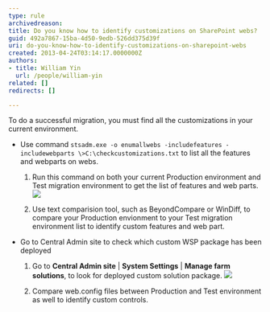 ```yaml
---
type: rule
archivedreason: 
title: Do you know how to identify customizations on SharePoint webs?
guid: 492a7867-15ba-4d50-9edb-526dd375d39f
uri: do-you-know-how-to-identify-customizations-on-sharepoint-webs
created: 2013-04-24T03:14:17.0000000Z
authors:
- title: William Yin
  url: /people/william-yin
related: []
redirects: []

---
```


To do a successful migration, you must find all the customizations in your current environment. 

<!--endintro-->

* Use command `stsadm.exe -o enumallwebs -includefeatures -includewebparts \>C:\checkcustomizations.txt` to list all the features and webparts on webs.

  1. Run this command on both your current Production environment and Test migration environment to get the list of features and web parts.
    ![](GetCustomFeaturesAndWebParts.jpg)

  2. Use text comparision tool, such as BeyondCompare or WinDiff, to compare your Production envionment to your Test migration environment list to identify custom features and web part.

* Go to Central Admin site to check which custom WSP package has been deployed

  1. Go to **Central Admin site** | **System Settings** | **Manage farm solutions**, to look for deployed custom solution package.
    ![](CustomSolutionPackages.jpg)

  2. Compare web.config files between Production and Test environment as well to identify custom controls.
